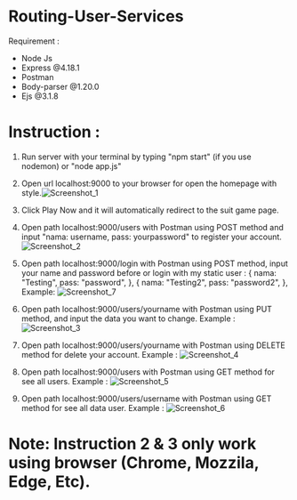 # Routing-User-Services

 Requirement :
 - Node Js 
 - Express @4.18.1
 - Postman
 - Body-parser @1.20.0
 - Ejs @3.1.8

 Instruction :
 ========================
 1. Run server with your terminal by typing "npm start" (if you use nodemon) or "node app.js"
 2. Open url localhost:9000 to your browser for open the homepage with style.![Screenshot_1](https://user-images.githubusercontent.com/104311677/177045529-aca015bc-e8bd-41cf-b14e-a165df6eaa23.png) 
 3. Click Play Now and it will automatically redirect to the suit game page.
 4. Open path localhost:9000/users with Postman using POST method and input "nama: username, pass: yourpassword" to register your account.![Screenshot_2](https://user-images.githubusercontent.com/104311677/177045697-00fb1d37-67b3-40b2-9f2e-d7373f5f65aa.png)
 5. Open path localhost:9000/login with Postman using POST method, input your name and password before or login with my static user :
    {
    nama: "Testing",
    pass: "password",
    },
    {
    nama: "Testing2",
    pass: "password2",
    },
    Example: ![Screenshot_7](https://user-images.githubusercontent.com/104311677/177047007-45c63b47-b90b-4219-9f6d-81a2b5b5798a.png)

 6. Open path localhost:9000/users/yourname with Postman using PUT method, and input the data you want to change. Example :![Screenshot_3](https://user-images.githubusercontent.com/104311677/177046033-b62f02db-204a-4501-8b10-65f1ca548f7c.png)
 7. Open path localhost:9000/users/yourname with Postman using DELETE method for delete your account. Example : ![Screenshot_4](https://user-images.githubusercontent.com/104311677/177046310-a8828c82-e328-4fa1-aa06-e1d9f28f34d4.png)
 8. Open path localhost:9000/users with Postman using GET method for see all users. Example : ![Screenshot_5](https://user-images.githubusercontent.com/104311677/177046471-2a09ceae-f434-41af-a6d8-42becfb6e1e1.png)
 9. Open path localhost:9000/users/username with Postman using GET method for see all data user. Example : ![Screenshot_6](https://user-images.githubusercontent.com/104311677/177046529-e6f1ff24-69e8-452a-8970-29a4aaf2c0a6.png)

# Note: Instruction 2 & 3 only work using browser (Chrome, Mozzila, Edge, Etc).
